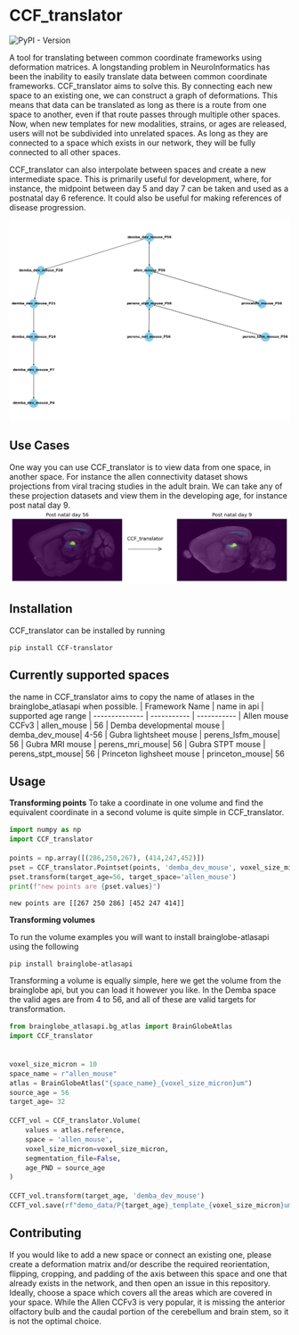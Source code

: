 # CCF_translator
![PyPI - Version](https://img.shields.io/pypi/v/CCF-translator)

A tool for translating between common coordinate frameworks using deformation matrices. 
A longstanding problem in NeuroInformatics has been the inability to easily translate data between common coordinate frameworks. CCF_translator aims to solve this. By connecting each new space to an existing one, we can construct a graph of deformations. This means that data can be translated as long as there is a route from one space to another, even if that route passes through multiple other spaces. Now, when new templates for new modalities, strains, or ages are released, users will not be subdivided into unrelated spaces. As long as they are connected to a space which exists in our network, they will be fully connected to all other spaces.  

CCF_translator can also interpolate between spaces and create a new intermediate space. This is primarily useful for development, where, for instance, the midpoint between day 5 and day 7 can be taken and used as a postnatal day 6 reference. It could also be useful for making references of disease progression.  

![a graph of all the available spaces and how they are connected. the spaces are nodes with the space name written on top of them, the edges show which spaces are connected to which other spaces.](https://raw.githubusercontent.com/Neural-Systems-at-UIO/CCF_translator/main/media/graph.png)
## Use Cases
One way you can use CCF_translator is to view data from one space, in another space. For instance the allen connectivity dataset shows projections from viral tracing studies in the adult brain. We can take any of these projection datasets and view them in the developing age, for instance post natal day 9.
![an image which shows a viral tracing study on overlaid on the allen adult ccfv3 template. it shows that same viral tracing data transformed and overlaid on a post natal day 9 template. between the two images is an arrow pointing from the adult to the post natal day 9 brain, above which is text saying CCF_translator, implying that CCF_translator was used to transform the data from adult to post natal day 9.](https://raw.githubusercontent.com/Neural-Systems-at-UIO/CCF_translator/main/media/allen_connectivity_transform.png)
## Installation
CCF_translator can be installed by running 
```
pip install CCF-translator
```
## Currently supported spaces
the name in CCF_translator aims to copy the name of atlases in the brainglobe_atlasapi when possible. 
| Framework Name | name in api | supported age range
| -------------- | ----------- | ----------- 
| Allen mouse CCFv3 | allen_mouse | 56
| Demba developmental mouse | demba_dev_mouse| 4-56
| Gubra lightsheet mouse | perens_lsfm_mouse| 56
| Gubra MRI mouse | perens_mri_mouse| 56
| Gubra STPT mouse | perens_stpt_mouse| 56
| Princeton lighsheet mouse | princeton_mouse| 56
## Usage
**Transforming points**
To take a coordinate in one volume and find the equivalent coordinate in a second volume is quite simple in CCF_translator. 
```python
import numpy as np
import CCF_translator

points = np.array([(286,250,267), (414,247,452)])
pset = CCF_translator.Pointset(points, 'demba_dev_mouse', voxel_size_micron=20, age_PND=56)
pset.transform(target_age=56, target_space='allen_mouse')
print(f"new points are {pset.values}")

```
```
new points are [[267 250 286] [452 247 414]]
 ```
**Transforming volumes**

To run the volume examples you will want to install brainglobe-atlasapi using the following
```
pip install brainglobe-atlasapi
```

Transforming a volume is equally simple, here we get the volume from the brainglobe api, but you can load it however you like. In the Demba space the valid ages are from 4 to 56, and all of these are valid targets for transformation. 
```python
from brainglobe_atlasapi.bg_atlas import BrainGlobeAtlas
import CCF_translator


voxel_size_micron = 10
space_name = r"allen_mouse"
atlas = BrainGlobeAtlas("{space_name}_{voxel_size_micron}um")
source_age = 56
target_age= 32

CCFT_vol = CCF_translator.Volume(
    values = atlas.reference,
    space = 'allen_mouse',
    voxel_size_micron=voxel_size_micron,
    segmentation_file=False,
    age_PND = source_age
)

CCFT_vol.transform(target_age, 'demba_dev_mouse')
CCFT_vol.save(rf"demo_data/P{target_age}_template_{voxel_size_micron}um.nii.gz")
```
## Contributing
If you would like to add a new space or connect an existing one, please create a deformation matrix and/or describe the required reorientation, flipping, cropping, and padding of the axis between this space and one that already exists in the network, and then open an issue in this repository.  Ideally, choose a space which covers all the areas which are covered in your space. While the Allen CCFv3 is very popular, it is missing the anterior olfactory bulb and the caudal portion of the cerebellum and brain stem, so it is not the optimal choice. 
